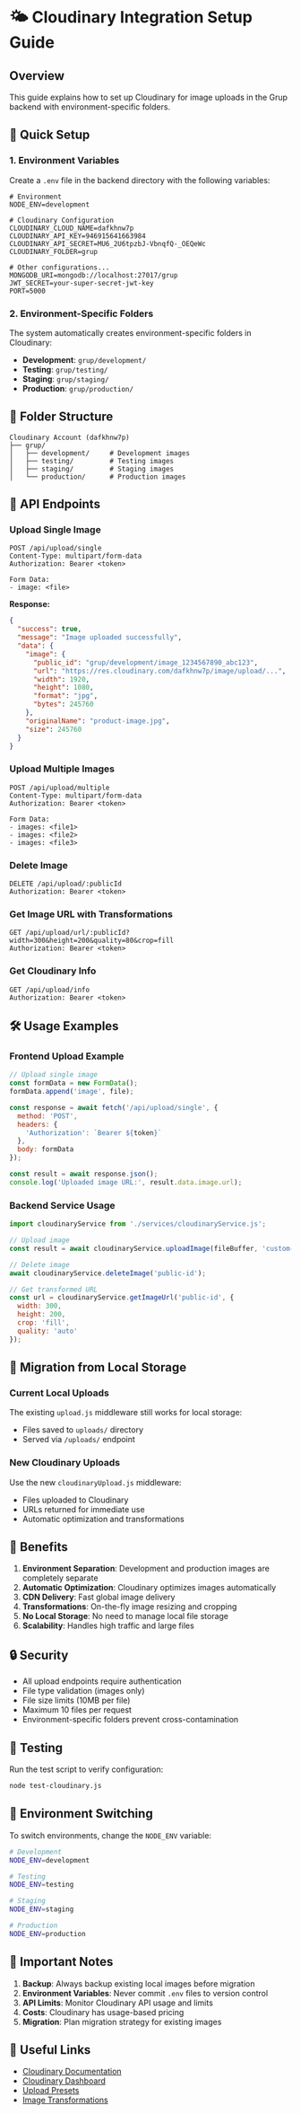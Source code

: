 # 🌤️ Cloudinary Integration Setup Guide

## Overview
This guide explains how to set up Cloudinary for image uploads in the Grup backend with environment-specific folders.

## 🚀 Quick Setup

### 1. Environment Variables
Create a `.env` file in the backend directory with the following variables:

```env
# Environment
NODE_ENV=development

# Cloudinary Configuration
CLOUDINARY_CLOUD_NAME=dafkhnw7p
CLOUDINARY_API_KEY=946915641663984
CLOUDINARY_API_SECRET=MU6_2U6tpzbJ-VbnqfQ-_OEQeWc
CLOUDINARY_FOLDER=grup

# Other configurations...
MONGODB_URI=mongodb://localhost:27017/grup
JWT_SECRET=your-super-secret-jwt-key
PORT=5000
```

### 2. Environment-Specific Folders
The system automatically creates environment-specific folders in Cloudinary:

- **Development**: `grup/development/`
- **Testing**: `grup/testing/`
- **Staging**: `grup/staging/`
- **Production**: `grup/production/`

## 📁 Folder Structure

```
Cloudinary Account (dafkhnw7p)
├── grup/
│   ├── development/     # Development images
│   ├── testing/         # Testing images
│   ├── staging/         # Staging images
│   └── production/      # Production images
```

## 🔧 API Endpoints

### Upload Single Image
```http
POST /api/upload/single
Content-Type: multipart/form-data
Authorization: Bearer <token>

Form Data:
- image: <file>
```

**Response:**
```json
{
  "success": true,
  "message": "Image uploaded successfully",
  "data": {
    "image": {
      "public_id": "grup/development/image_1234567890_abc123",
      "url": "https://res.cloudinary.com/dafkhnw7p/image/upload/...",
      "width": 1920,
      "height": 1080,
      "format": "jpg",
      "bytes": 245760
    },
    "originalName": "product-image.jpg",
    "size": 245760
  }
}
```

### Upload Multiple Images
```http
POST /api/upload/multiple
Content-Type: multipart/form-data
Authorization: Bearer <token>

Form Data:
- images: <file1>
- images: <file2>
- images: <file3>
```

### Delete Image
```http
DELETE /api/upload/:publicId
Authorization: Bearer <token>
```

### Get Image URL with Transformations
```http
GET /api/upload/url/:publicId?width=300&height=200&quality=80&crop=fill
Authorization: Bearer <token>
```

### Get Cloudinary Info
```http
GET /api/upload/info
Authorization: Bearer <token>
```

## 🛠️ Usage Examples

### Frontend Upload Example
```javascript
// Upload single image
const formData = new FormData();
formData.append('image', file);

const response = await fetch('/api/upload/single', {
  method: 'POST',
  headers: {
    'Authorization': `Bearer ${token}`
  },
  body: formData
});

const result = await response.json();
console.log('Uploaded image URL:', result.data.image.url);
```

### Backend Service Usage
```javascript
import cloudinaryService from './services/cloudinaryService.js';

// Upload image
const result = await cloudinaryService.uploadImage(fileBuffer, 'custom-public-id');

// Delete image
await cloudinaryService.deleteImage('public-id');

// Get transformed URL
const url = cloudinaryService.getImageUrl('public-id', {
  width: 300,
  height: 200,
  crop: 'fill',
  quality: 'auto'
});
```

## 🔄 Migration from Local Storage

### Current Local Uploads
The existing `upload.js` middleware still works for local storage:
- Files saved to `uploads/` directory
- Served via `/uploads/` endpoint

### New Cloudinary Uploads
Use the new `cloudinaryUpload.js` middleware:
- Files uploaded to Cloudinary
- URLs returned for immediate use
- Automatic optimization and transformations

## 🎯 Benefits

1. **Environment Separation**: Development and production images are completely separate
2. **Automatic Optimization**: Cloudinary optimizes images automatically
3. **CDN Delivery**: Fast global image delivery
4. **Transformations**: On-the-fly image resizing and cropping
5. **No Local Storage**: No need to manage local file storage
6. **Scalability**: Handles high traffic and large files

## 🔒 Security

- All upload endpoints require authentication
- File type validation (images only)
- File size limits (10MB per file)
- Maximum 10 files per request
- Environment-specific folders prevent cross-contamination

## 🧪 Testing

Run the test script to verify configuration:
```bash
node test-cloudinary.js
```

## 📝 Environment Switching

To switch environments, change the `NODE_ENV` variable:

```bash
# Development
NODE_ENV=development

# Testing
NODE_ENV=testing

# Staging
NODE_ENV=staging

# Production
NODE_ENV=production
```

## 🚨 Important Notes

1. **Backup**: Always backup existing local images before migration
2. **Environment Variables**: Never commit `.env` files to version control
3. **API Limits**: Monitor Cloudinary API usage and limits
4. **Costs**: Cloudinary has usage-based pricing
5. **Migration**: Plan migration strategy for existing images

## 🔗 Useful Links

- [Cloudinary Documentation](https://cloudinary.com/documentation)
- [Cloudinary Dashboard](https://cloudinary.com/console)
- [Upload Presets](https://cloudinary.com/documentation/upload_presets)
- [Image Transformations](https://cloudinary.com/documentation/image_transformations)




